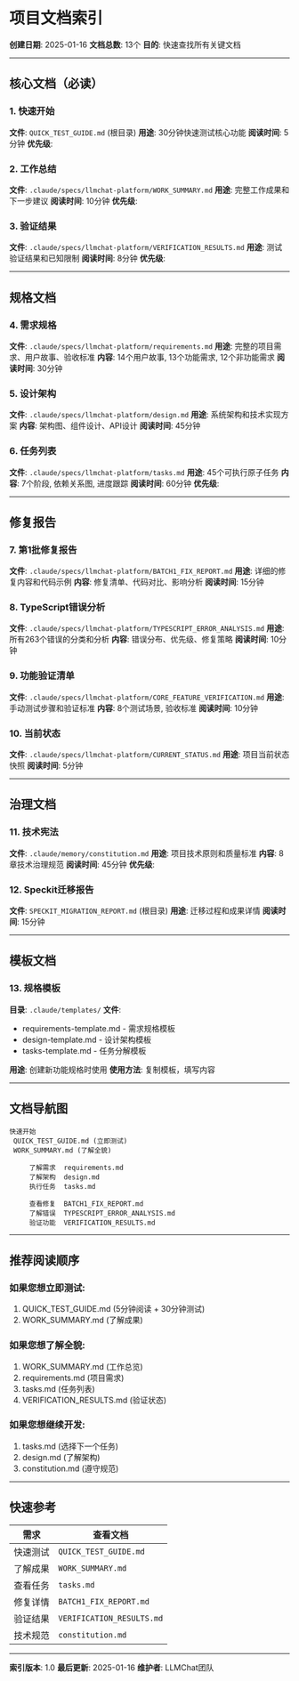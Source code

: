 #  项目文档索引

**创建日期**: 2025-01-16
**文档总数**: 13个
**目的**: 快速查找所有关键文档

---

##  核心文档（必读）

### 1. 快速开始
**文件**: `QUICK_TEST_GUIDE.md` (根目录)
**用途**: 30分钟快速测试核心功能
**阅读时间**: 5分钟
**优先级**: 

### 2. 工作总结
**文件**: `.claude/specs/llmchat-platform/WORK_SUMMARY.md`
**用途**: 完整工作成果和下一步建议
**阅读时间**: 10分钟
**优先级**: 

### 3. 验证结果
**文件**: `.claude/specs/llmchat-platform/VERIFICATION_RESULTS.md`
**用途**: 测试验证结果和已知限制
**阅读时间**: 8分钟
**优先级**: 

---

##  规格文档

### 4. 需求规格
**文件**: `.claude/specs/llmchat-platform/requirements.md`
**用途**: 完整的项目需求、用户故事、验收标准
**内容**: 14个用户故事, 13个功能需求, 12个非功能需求
**阅读时间**: 30分钟

### 5. 设计架构
**文件**: `.claude/specs/llmchat-platform/design.md`
**用途**: 系统架构和技术实现方案
**内容**: 架构图、组件设计、API设计
**阅读时间**: 45分钟

### 6. 任务列表
**文件**: `.claude/specs/llmchat-platform/tasks.md`
**用途**: 45个可执行原子任务
**内容**: 7个阶段, 依赖关系图, 进度跟踪
**阅读时间**: 60分钟
**优先级**: 

---

##  修复报告

### 7. 第1批修复报告
**文件**: `.claude/specs/llmchat-platform/BATCH1_FIX_REPORT.md`
**用途**: 详细的修复内容和代码示例
**内容**: 修复清单、代码对比、影响分析
**阅读时间**: 15分钟

### 8. TypeScript错误分析
**文件**: `.claude/specs/llmchat-platform/TYPESCRIPT_ERROR_ANALYSIS.md`
**用途**: 所有263个错误的分类和分析
**内容**: 错误分布、优先级、修复策略
**阅读时间**: 10分钟

### 9. 功能验证清单
**文件**: `.claude/specs/llmchat-platform/CORE_FEATURE_VERIFICATION.md`
**用途**: 手动测试步骤和验证标准
**内容**: 8个测试场景, 验收标准
**阅读时间**: 10分钟

### 10. 当前状态
**文件**: `.claude/specs/llmchat-platform/CURRENT_STATUS.md`
**用途**: 项目当前状态快照
**阅读时间**: 5分钟

---

##  治理文档

### 11. 技术宪法
**文件**: `.claude/memory/constitution.md`
**用途**: 项目技术原则和质量标准
**内容**: 8章技术治理规范
**阅读时间**: 45分钟
**优先级**: 

### 12. Speckit迁移报告
**文件**: `SPECKIT_MIGRATION_REPORT.md` (根目录)
**用途**: 迁移过程和成果详情
**阅读时间**: 15分钟

---

##  模板文档

### 13. 规格模板
**目录**: `.claude/templates/`
**文件**:
- requirements-template.md - 需求规格模板
- design-template.md - 设计架构模板
- tasks-template.md - 任务分解模板

**用途**: 创建新功能规格时使用
**使用方法**: 复制模板，填写内容

---

##  文档导航图

```
快速开始
 QUICK_TEST_GUIDE.md (立即测试)
 WORK_SUMMARY.md (了解全貌)
    
     了解需求  requirements.md
     了解架构  design.md
     执行任务  tasks.md
    
     查看修复  BATCH1_FIX_REPORT.md
     了解错误  TYPESCRIPT_ERROR_ANALYSIS.md
     验证功能  VERIFICATION_RESULTS.md
```

---

##  推荐阅读顺序

### 如果您想立即测试:
1. QUICK_TEST_GUIDE.md (5分钟阅读 + 30分钟测试)
2. WORK_SUMMARY.md (了解成果)

### 如果您想了解全貌:
1. WORK_SUMMARY.md (工作总览)
2. requirements.md (项目需求)
3. tasks.md (任务列表)
4. VERIFICATION_RESULTS.md (验证状态)

### 如果您想继续开发:
1. tasks.md (选择下一个任务)
2. design.md (了解架构)
3. constitution.md (遵守规范)

---

##  快速参考

| 需求 | 查看文档 |
|------|---------|
| 快速测试 | `QUICK_TEST_GUIDE.md` |
| 了解成果 | `WORK_SUMMARY.md` |
| 查看任务 | `tasks.md` |
| 修复详情 | `BATCH1_FIX_REPORT.md` |
| 验证结果 | `VERIFICATION_RESULTS.md` |
| 技术规范 | `constitution.md` |

---

**索引版本**: 1.0
**最后更新**: 2025-01-16
**维护者**: LLMChat团队
